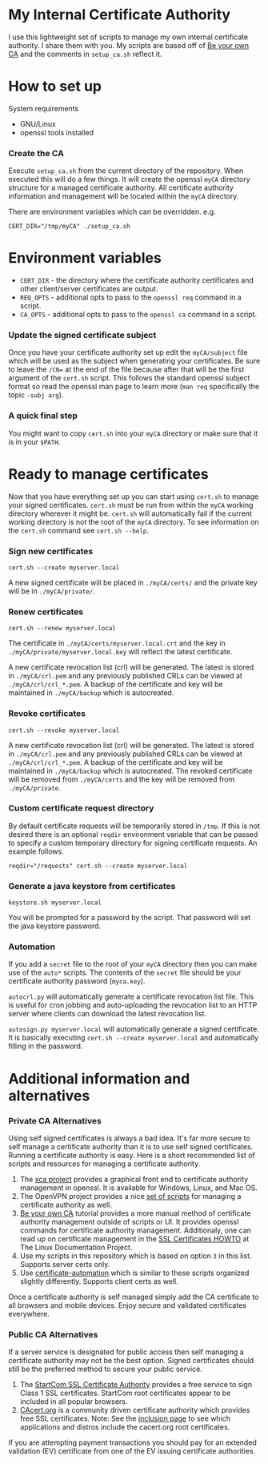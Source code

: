 # My Internal Certificate Authority

I use this lightweight set of scripts to manage my own internal certificate
authority.  I share them with you.  My scripts are based off of
[Be your own CA][yourca_tut] and the comments in `setup_ca.sh` reflect it.

# How to set up

System requirements

* GNU/Linux
* openssl tools installed

### Create the CA

Execute `setup_ca.sh` from the current directory of the repository.  When
executed this will do a few things.  It will create the openssl `myCA` directory
structure for a managed certificate authority.  All certificate authority
information and management will be located within the `myCA` directory.

There are environment variables which can be overridden.  e.g.

    CERT_DIR="/tmp/myCA" ./setup_ca.sh

# Environment variables

* `CERT_DIR` - the directory where the certificate authority certificates and
  other client/server certificates are output.
* `REQ_OPTS` - additional opts to pass to the `openssl req` command in a script.
* `CA_OPTS` - additional opts to pass to the `openssl ca` command in a script.

### Update the signed certificate subject

Once you have your certificate authority set up edit the `myCA/subject` file
which will be used as the subject when generating your certificates.  Be sure to
leave the `/CN=` at the end of the file because after that will be the first
argument of the `cert.sh` script.  This follows the standard openssl subject
format so read the openssl man page to learn more (`man req` specifically the
topic `-subj arg`).

### A quick final step

You might want to copy `cert.sh` into your `myCA` directory or make sure that it
is in your `$PATH`.

# Ready to manage certificates

Now that you have everything set up you can start using `cert.sh` to manage your
signed certificates.  `cert.sh` must be run from within the `myCA` working
directory wherever it might be.  `cert.sh` will automatically fail if the
current working directory is not the root of the `myCA` directory.  To see
information on the `cert.sh` command see `cert.sh --help`.

### Sign new certificates

    cert.sh --create myserver.local

A new signed certificate will be placed in `./myCA/certs/` and the private key
will be in `./myCA/private/`.

### Renew certificates

    cert.sh --renew myserver.local

The certificate in `./myCA/certs/myserver.local.crt` and the key in
`./myCA/private/myserver.local.key` will reflect the latest certificate.

A new certificate revocation list (crl) will be generated.  The latest is stored
in `./myCA/crl.pem` and any previously published CRLs can be viewed at
`./myCA/crl/crl_*.pem`.  A backup of the certificate and key will be maintained
in `./myCA/backup` which is autocreated.

### Revoke certificates

    cert.sh --revoke myserver.local

A new certificate revocation list (crl) will be generated.  The latest is stored
in `./myCA/crl.pem` and any previously published CRLs can be viewed at
`./myCA/crl/crl_*.pem`.  A backup of the certificate and key will be maintained
in `./myCA/backup` which is autocreated.  The revoked certificate will be
removed from `./myCA/certs` and the key will be removed from `./myCA/private`.

### Custom certificate request directory

By default certificate requests will be temporarily stored in `/tmp`.  If this
is not desired there is an optional `reqdir` environment variable that can be
passed to specify a custom temporary directory for signing certificate requests.
An example follows.

    reqdir="/requests" cert.sh --create myserver.local

### Generate a java keystore from certificates

    keystore.sh myserver.local

You will be prompted for a password by the script.  That password will set the
java keystore password.

### Automation

If you add a `secret` file to the root of your `myCA` directory then you can
make use of the `auto*` scripts.  The contents of the `secret` file should be
your certificate authority password (`myca.key`).

`autocrl.py` will automatically generate a certificate revocation list file.
This is useful for cron jobbing and auto-uploading the revocation list to an
HTTP server where clients can download the latest revocation list.

`autosign.py myserver.local` will automatically generate a signed certificate.
It is basically executing `cert.sh --create myserver.local` and automatically
filling in the password.

# Additional information and alternatives

### Private CA Alternatives

Using self signed certificates is always a bad idea. It's far more secure to
self manage a certificate authority than it is to use self signed certificates.
Running a certificate authority is easy.  Here is a short recommended list of
scripts and resources for managing a certificate authority.

1. The [xca project][xca] provides a graphical front end to certificate
   authority management in openssl.  It is available for Windows, Linux, and Mac
   OS.
2. The OpenVPN project provides a nice [set of scripts][ovpn_scripts] for
   managing a certificate authority as well.
3. [Be your own CA][yourca_tut] tutorial provides a more manual method of
   certificate authority management outside of scripts or UI.  It provides
   openssl commands for certificate authority management.  Additionaly, one can
   read up on certificate management in the [SSL Certificates HOWTO][tldp_certs]
   at The Linux Documentation Project.
4. Use my scripts in this repository which is based on option `3` in this list.
   Supports server certs only.
5. Use [certificate-automation][cert_auto] which is similar to these scripts
   organized slightly differently.  Supports client certs as well.

Once a certificate authority is self managed simply add the CA certificate to
all browsers and mobile devices. Enjoy secure and validated certificates
everywhere.

### Public CA Alternatives

If a server service is designated for public access then self managing a
certificate authority may not be the best option.  Signed certificates should
still be the preferred method  to secure your public service.

1. The [StartCom SSL Certificate Authority][startcom_ssl] provides a free
   service to sign Class 1 SSL certificates.  StartCom root certificates appear
   to be included in all popular browsers.
2. [CAcert.org][cacert] is a community driven certificate authority which
   provides free SSL certificates.  Note:  See the
   [inclusion page][cacert_inclusion] to see which applications and distros
   include the cacert.org root certificates.

If you are attempting payment transactions you should pay for an extended
validation (EV) certificate from one of the EV issuing certificate authorities.

[xca]: http://sourceforge.net/projects/xca/
[ovpn_scripts]: http://openvpn.net/index.php/open-source/documentation/howto.html#pki
[yourca_tut]: http://www.g-loaded.eu/2005/11/10/be-your-own-ca/
[tldp_certs]: http://www.tldp.org/HOWTO/SSL-Certificates-HOWTO/x195.html
[startcom_ssl]: http://cert.startcom.org/
[cert_auto]: https://github.com/berico-rclayton/certificate-automation
[cacert]: http://www.cacert.org/
[cacert_inclusion]: http://wiki.cacert.org/InclusionStatus
